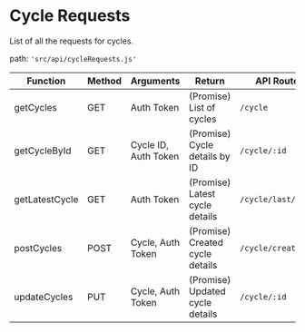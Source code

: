 # Cycle Requests

List of all the requests for cycles.

path: `'src/api/cycleRequests.js'`

| Function           | Method | Arguments           | Return                                | API Route                      |
|--------------------|--------|---------------------|---------------------------------------|--------------------------------|
| getCycles          | GET    | Auth Token               | (Promise) List of cycles              | `/cycle`                       |
| getCycleById       | GET    | Cycle ID, Auth Token           | (Promise) Cycle details by ID         | `/cycle/:id`                   |
| getLatestCycle      | GET    | Auth Token               | (Promise) Latest cycle details        | `/cycle/last/desc`             |
| postCycles         | POST   | Cycle, Auth Token        | (Promise) Created cycle details       | `/cycle/create`                |
| updateCycles       | PUT    | Cycle, Auth Token        | (Promise) Updated cycle details       | `/cycle/:id`                   |
